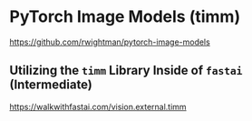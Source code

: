 # PyTorch Image Models (timm)

<https://github.com/rwightman/pytorch-image-models>

## Utilizing the `timm` Library Inside of `fastai` (Intermediate)

<https://walkwithfastai.com/vision.external.timm>
